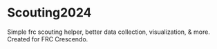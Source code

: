 # Scouting2024
Simple frc scouting helper, better data collection, visualization, & more. Created for FRC Crescendo.
